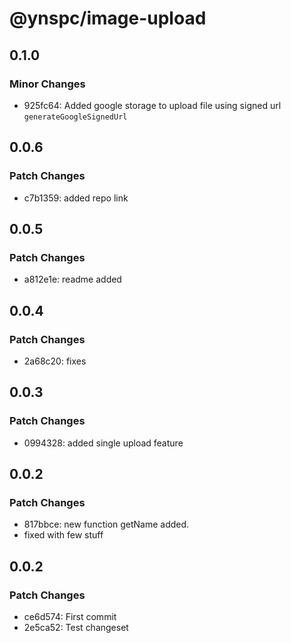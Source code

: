 # @ynspc/image-upload

## 0.1.0

### Minor Changes

- 925fc64: Added google storage to upload file using signed url `generateGoogleSignedUrl`

## 0.0.6

### Patch Changes

- c7b1359: added repo link

## 0.0.5

### Patch Changes

- a812e1e: readme added

## 0.0.4

### Patch Changes

- 2a68c20: fixes

## 0.0.3

### Patch Changes

- 0994328: added single upload feature

## 0.0.2

### Patch Changes

- 817bbce: new function getName added.
- fixed with few stuff

## 0.0.2

### Patch Changes

- ce6d574: First commit
- 2e5ca52: Test changeset

